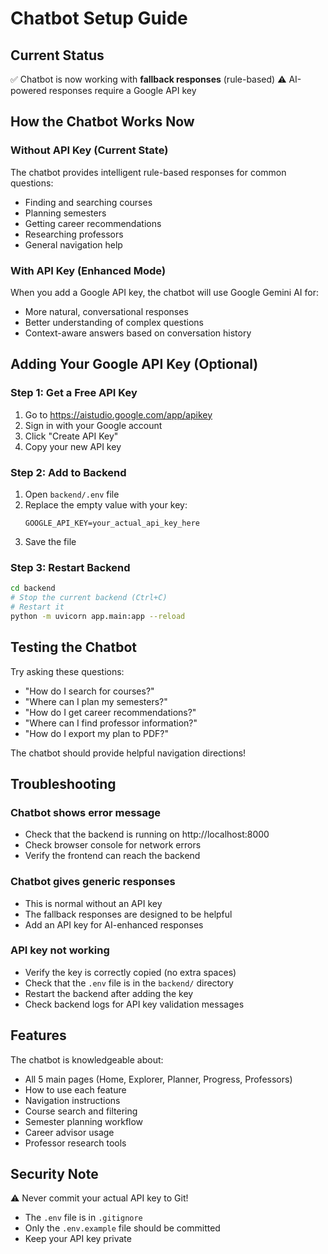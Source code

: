 # Chatbot Setup Guide

## Current Status
✅ Chatbot is now working with **fallback responses** (rule-based)
⚠️ AI-powered responses require a Google API key

## How the Chatbot Works Now

### Without API Key (Current State)
The chatbot provides intelligent rule-based responses for common questions:
- Finding and searching courses
- Planning semesters
- Getting career recommendations
- Researching professors
- General navigation help

### With API Key (Enhanced Mode)
When you add a Google API key, the chatbot will use Google Gemini AI for:
- More natural, conversational responses
- Better understanding of complex questions
- Context-aware answers based on conversation history

## Adding Your Google API Key (Optional)

### Step 1: Get a Free API Key
1. Go to https://aistudio.google.com/app/apikey
2. Sign in with your Google account
3. Click "Create API Key"
4. Copy your new API key

### Step 2: Add to Backend
1. Open `backend/.env` file
2. Replace the empty value with your key:
   ```
   GOOGLE_API_KEY=your_actual_api_key_here
   ```
3. Save the file

### Step 3: Restart Backend
```bash
cd backend
# Stop the current backend (Ctrl+C)
# Restart it
python -m uvicorn app.main:app --reload
```

## Testing the Chatbot

Try asking these questions:
- "How do I search for courses?"
- "Where can I plan my semesters?"
- "How do I get career recommendations?"
- "Where can I find professor information?"
- "How do I export my plan to PDF?"

The chatbot should provide helpful navigation directions!

## Troubleshooting

### Chatbot shows error message
- Check that the backend is running on http://localhost:8000
- Check browser console for network errors
- Verify the frontend can reach the backend

### Chatbot gives generic responses
- This is normal without an API key
- The fallback responses are designed to be helpful
- Add an API key for AI-enhanced responses

### API key not working
- Verify the key is correctly copied (no extra spaces)
- Check that the `.env` file is in the `backend/` directory
- Restart the backend after adding the key
- Check backend logs for API key validation messages

## Features

The chatbot is knowledgeable about:
- All 5 main pages (Home, Explorer, Planner, Progress, Professors)
- How to use each feature
- Navigation instructions
- Course search and filtering
- Semester planning workflow
- Career advisor usage
- Professor research tools

## Security Note
⚠️ Never commit your actual API key to Git!
- The `.env` file is in `.gitignore`
- Only the `.env.example` file should be committed
- Keep your API key private
